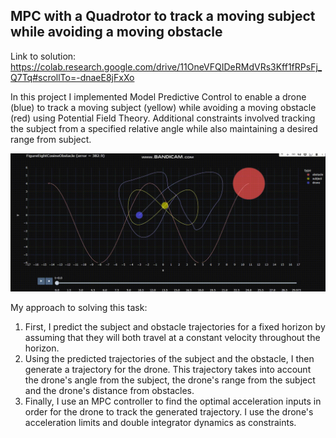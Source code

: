 ## MPC with a Quadrotor to track a moving subject while avoiding a moving obstacle

Link to solution: https://colab.research.google.com/drive/11OneVFQIDeRMdVRs3Kff1fRPsFj_Q7Tq#scrollTo=-dnaeE8jFxXo

In this project I implemented Model Predictive Control to enable a drone (blue) to track a moving subject (yellow) while avoiding a moving obstacle (red) using Potential Field Theory. 
Additional constraints involved tracking the subject from a specified relative angle while also maintaining a desired range from subject. 


<img src="mpc.gif" />

My approach to solving this task:
1. First, I predict the subject and obstacle trajectories for a fixed horizon by assuming that they will both travel at a constant velocity throughout the horizon.
2. Using the predicted trajectories of the subject and the obstacle, I then generate a trajectory for the drone. This trajectory takes into account the drone's angle from the subject, the drone's range from the subject and the drone's distance from obstacles.
3. Finally, I use an MPC controller to find the optimal acceleration inputs in order for the drone to track the generated trajectory. I use the drone's acceleration limits and double integrator dynamics as constraints.
